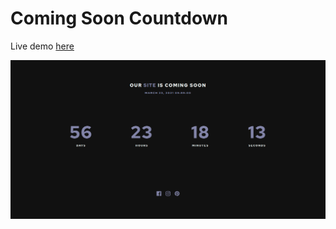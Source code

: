 # Coming Soon Countdown

Live demo [here](https://next-open.netlify.app/)

![screenshot](screenshot.png)
